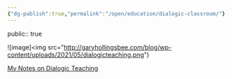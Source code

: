 ```yaml
---
{"dg-publish":true,"permalink":"/open/education/dialogic-classroom/"}
---
```


public:: true

![image]<img src="http://garyhollingsbee.com/blog/wp-content/uploads/2021/05/dialogicteaching.png")

[My Notes on Dialogic Teaching](http://garyhollingsbee.com/blog/dialogic-teaching/)
